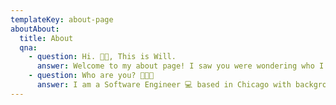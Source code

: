 ```yaml
---
templateKey: about-page
aboutAbout:
  title: About
  qna:
    - question: Hi. 🙌🏼, This is Will.
      answer: Welcome to my about page! I saw you were wondering who I am. Well, let me introduce myself! 😊
    - question: Who are you? 👨🏻‍💻
      answer: I am a Software Engineer 💻 based in Chicago with background in Art and Design 🎨. I attended School of the Art Institute of Chicago for my Bachelors degree 🎓
---
```

